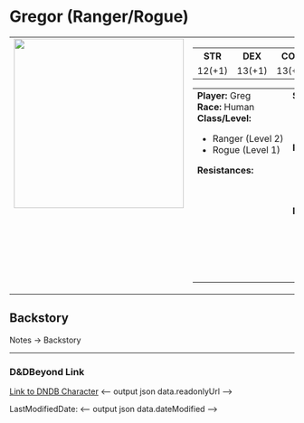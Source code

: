 # Gregor (Ranger/Rogue)

  <table>
    <tr>
      <td colspan="1" valign="top"><img src="https://www.dndbeyond.com/avatars/17/415/636377885173419481.jpeg?width=300" width="300"/></td>
      <td colspan="2">
        <table valign="top">
          <tr>
            <th>STR</th>
            <th>DEX</th>
            <th>CON</th>
            <th>INT</th>
            <th>WIS</th>
            <th>CHA</th>
          </tr>
          <tr>
            <td>12(+1)</td>
            <td>13(+1)</td>
            <td>13(+1)</td>
            <td>14(+2)</td>
            <td>14(+2)</td>
            <td>12(+1)</td>
          </tr>
        </table>
        <table>
          <tr valign="top">
            <td>
              <strong>Player:</strong> Greg<br>
              <strong>Race:</strong> Human<br>
              <strong>Class/Level:</strong>
              <ul>
                <li>Ranger (Level 2)</li>
                <li>Rogue (Level 1)</li>
              </ul>
              <strong>Resistances:</strong>
              <ul>
                <!-- Add resistances here -->
              </ul>
            </td>
            <td>
              <strong>Saving Throws</strong>
              <ul>
                <li>Dex: +8</li>
                <li>Int: +6</li>
              </ul>
              <strong>Passive Senses</strong>
              <ul>
                <li>Passive Perception: 13</li>
                <li>Passive Investigation: 15</li>
                <li>Passive Insight: 12</li>
              </ul>
              <strong>Languages:</strong>
              <ul>
                <li>Abyssal</li>
                <li>Common</li>
                <li>Infernal</li>
                <li>Thieves’ Cant</li>
              </ul>
            </td>
          </tr>
        </table>
      </td>
    </tr>
  </table>



## Backstory 

Notes -> Backstory  

---

### D&DBeyond Link

[Link to DNDB Character](https://www.dndbeyond.com/characters/133521225) <-- output json data.readonlyUrl -->

LastModifiedDate: <-- output json data.dateModified -->